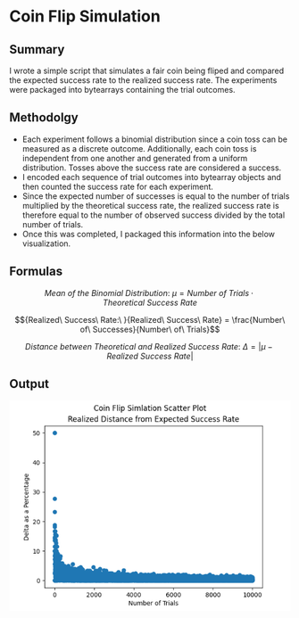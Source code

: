 # Coin Flip Simulation
## Summary
I wrote a simple script that simulates a fair coin being fliped and compared the expected success rate to the realized success rate. The experiments were packaged into bytearrays containing the trial outcomes.

## Methodolgy
- Each experiment follows a binomial distribution since a coin toss can be measured as a discrete outcome. Additionally, each coin toss is independent from one another and generated from a uniform distribution. Tosses above the success rate are considered a success.
- I encoded each sequence of trial outcomes into bytearray objects and then counted the success rate for each experiment.
- Since the expected number of successes is equal to the number of trials multiplied by the theoretical success rate, the realized success rate is therefore equal to the number of observed success divided by the total number of trials.
- Once this was completed, I packaged this information into the below visualization.

## Formulas
$${Mean\ of\ the\ Binomial\ Distribution:\ }\mu = {Number\ of\ Trials}\cdot {Theoretical\ Success\ Rate}$$

$${Realized\ Success\ Rate:\ }{Realized\ Success\ Rate} = \frac{Number\  of\ Successes}{Number\ of\ Trials}$$

$${Distance\ between\ Theoretical\ and\ Realized\ Success\ Rate:\ }\Delta = \vert{\mu - Realized\ Success\ Rate}\vert$$

## Output
![alt text](output_plot.png)

